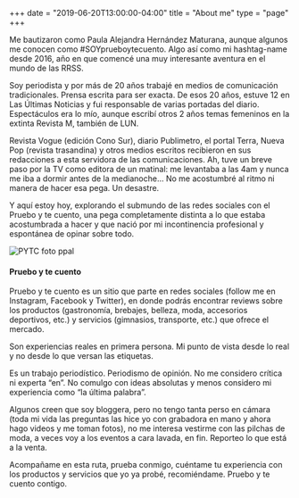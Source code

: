 +++
date = "2019-06-20T13:00:00-04:00"
title = "About me"
type = "page"
+++

Me bautizaron como Paula Alejandra Hernández Maturana, aunque algunos me conocen como #SOYprueboytecuento. Algo así como mi hashtag-name desde 2016, año en que comencé una muy interesante aventura en el mundo de las RRSS.

Soy periodista y por más de 20 años trabajé en medios de comunicación tradicionales. Prensa escrita para ser exacta. De esos 20 años, estuve 12 en Las Últimas Noticias y fui responsable de varias portadas del diario. Espectáculos era lo mío, aunque escribí otros 2 años temas femeninos en la extinta Revista M, también de LUN.

Revista Vogue (edición Cono Sur), diario Publimetro, el portal Terra, Nueva Pop (revista trasandina) y otros medios escritos recibieron en sus redacciones a esta servidora de las comunicaciones. Ah, tuve un breve paso por la TV como editora de un matinal: me levantaba a las 4am y nunca me iba a dormir antes de la medianoche… No me acostumbré al ritmo ni manera de hacer esa pega. Un desastre.

Y aquí estoy hoy, explorando el submundo de las redes sociales con el Pruebo y te cuento, una pega completamente distinta a lo que estaba acostumbrada a hacer y que nació por mi incontinencia profesional y espontánea de opinar sobre todo.

![PYTC foto ppal](https://user-images.githubusercontent.com/40507193/114233122-e0053780-994a-11eb-83bd-2c4084129e9d.JPG)

#### Pruebo y te cuento

Pruebo y te cuento es un sitio que parte en redes sociales (follow me en Instagram, Facebook y Twitter), en donde podrás encontrar reviews sobre los productos (gastronomía, brebajes, belleza, moda, accesorios deportivos, etc.) y servicios (gimnasios, transporte, etc.) que ofrece el mercado. 

Son experiencias reales en primera persona. Mi punto de vista desde lo real y no desde lo que versan las etiquetas.

Es un trabajo periodístico. Periodismo de opinión. No me considero crítica ni experta “en”. No comulgo con ideas absolutas y menos considero mi experiencia como “la última palabra”. 

Algunos creen que soy bloggera, pero no tengo tanta perso en cámara (toda mi vida las preguntas las hice yo con grabadora en mano y ahora hago videos y me toman fotos), no me interesa vestirme con las pilchas de moda, a veces voy a los eventos a cara lavada, en fin. Reporteo lo que está a la venta.

Acompañame en esta ruta, prueba conmigo, cuéntame tu experiencia con los productos y servicios que yo ya probé, recomiéndame. Pruebo y te cuento contigo.

